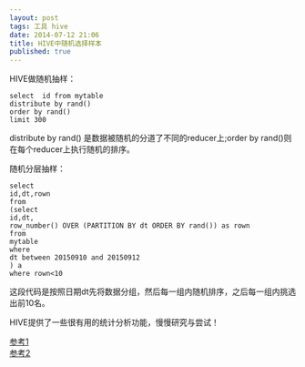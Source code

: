 ```yaml
---
layout: post
tags: 工具 hive
date: 2014-07-12 21:06
title: HIVE中随机选择样本
published: true
---
```


HIVE做随机抽样：

	select	id from mytable
	distribute by rand()
	order by rand()
	limit 300

distribute by rand() 是数据被随机的分道了不同的reducer上;order by rand()则在每个reducer上执行随机的排序。

随机分层抽样：

```
select
id,dt,rown
from
(select
id,dt,
row_number() OVER (PARTITION BY dt ORDER BY rand()) as rown
from
mytable
where
dt between 20150910 and 20150912
) a
where rown<10
```
这段代码是按照日期dt先将数据分组，然后每一组内随机排序，之后每一组内挑选出前10名。

HIVE提供了一些很有用的统计分析功能，慢慢研究与尝试！

[参考1](https://www.joefkelley.com/?p=736)	
[参考2](http://stackoverflow.com/questions/18951827/distributed-clause-in-hive)

